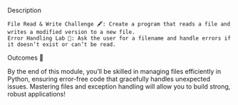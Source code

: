 Description

    File Read & Write Challenge 🖋️: Create a program that reads a file and writes a modified version to a new file.
    Error Handling Lab 🧪: Ask the user for a filename and handle errors if it doesn’t exist or can’t be read.


Outcomes 🎉

By the end of this module, you’ll be skilled in managing files efficiently in Python, ensuring error-free code that gracefully handles unexpected issues. Mastering files and exception handling will allow you to build strong, robust applications!